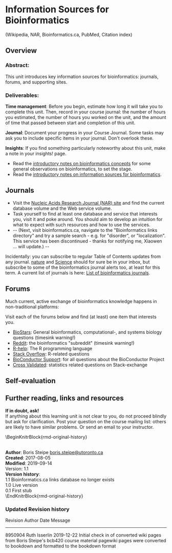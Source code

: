 # Information Sources for Bioinformatics
(Wikipedia, NAR, Bioinformatics.ca, PubMed, Citation index)

## Overview

### Abstract:
This unit introduces key information sources for bioinformatics: journals, forums, and supporting sites.

### Deliverables:
**Time management**: Before you begin, estimate how long it will take you to complete this unit. Then, record in your course journal: the number of hours you estimated, the number of hours you worked on the unit, and the amount of time that passed between start and completion of this unit.

**Journal**: Document your progress in your Course Journal. Some tasks may ask you to include specific items in your journal. Don't overlook these.

**Insights**: If you find something particularly noteworthy about this unit, make a note in your insights! page.

<div class="rmd-task">
<ul>
<li>Read the <a href="boris_docs/FND-BIN-Concepts.pdf">introductory notes on bioinformatics concepts</a> for some general observations on bioinformatics, to set the stage.</li>
<li>Read the <a href="boris_docs/BIN-Info_sources.pdf">introductory notes on information sources for bioinformatics</a>.</li>
</ul>
</div>


 
## Journals
<div class="rmd-task">
<ul>
<li>Visit the <a href="https://academic.oup.com/nar">Nucleic Acids Research Journal (NAR) site</a> and find the current database volume and the Web service volume.</li>
<li>Task yourself to find at least one database and service that interests you, visit it and poke around. You should aim to develop an intuition for what to expect with such resources and how to use the services.</li>
<li>-- (Next, visit bioinformatics.ca, navigate to the &quot;Bioinformatics links directory&quot; and try a sample search - e.g. for &quot;disorder&quot;, or &quot;localization&quot;. This service has been discontinued - thanks for notifying me, Xiaowen ... will update.) --</li>
</ul>
</div>

Incidentally: you can subscribe to regular Table of Contents updates from any journal. [nature](https://www.nature.com/) and [Science](https://science.sciencemag.org/) should for sure be in your inbox, but subscribe to some of the bioinformatics journal alerts too, at least for this term. A current list of journals is here: [List of bioinformatics journals](https://en.wikipedia.org/wiki/List_of_bioinformatics_journals).


 
## Forums

Much current, active exchange of bioinformatics knowledge happens in non-traditional platforms:

<div class="rmd-task">
<p>Visit each of the forums below and find (at least) one item that interests you.</p>
<ul>
<li><a href="https://www.biostars.org/">BioStars</a>: General bioinformatics, computational-, and systems biology questions (timesink warning!)</li>
<li><a href="https://www.reddit.com/r/bioinformatics/">Reddit</a>: the bioinformatics &quot;subreddit&quot; (timesink warning!)</li>
<li><a href="https://stat.ethz.ch/mailman/listinfo/r-help">R-help</a>: The R programming language</li>
<li><a href="https://stackoverflow.com/questions/tagged/r">Stack Overflow</a>: R-related questions</li>
<li><a href="https://www.bioconductor.org/help/support/">BioConductor Support</a>: for all questions about the BioConductor Project</li>
<li><a href="https://stats.stackexchange.com/">Cross Validated</a>: statistics related questions on Stack-exchange</li>
</ul>
</div>
 
## Self-evaluation

## Further reading, links and resources
 
**If in doubt, ask!**<br>
If anything about this learning unit is not clear to you, do not proceed blindly but ask for clarification. Post your question on the course mailing list: others are likely to have similar problems. Or send an email to your instructor.

\BeginKnitrBlock{rmd-original-history}<div class="rmd-original-history"><br>**Author**: Boris Steipe <boris.steipe@utoronto.ca> <br>
**Created**: 2017-08-05<br>
**Modified**: 2019-09-14<br>
Version: 1.1<br>
**Version history**:<br>
1.1 Bioinformatics.ca links database no longer exists<br>
1.0 Live version<br>
0.1 First stub<br></div>\EndKnitrBlock{rmd-original-history}
 
### Updated Revision history

Revision   Author          Date         Message                                                                                                                                                            
---------  --------------  -----------  -------------------------------------------------------------------------------------------------------------------------------------------------------------------
8950904    Ruth Isserlin   2019-12-22   Initial check in of converted wiki pages from Boris Steipe's bcb420 course material pagewiki pages were converted to bookdown and formatted to the bookdown format 

